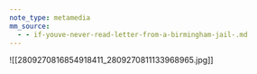 ```yaml
---
note_type: metamedia
mm_source:
  - - if-youve-never-read-letter-from-a-birmingham-jail-.md
---
```


![[2809270816854918411_2809270811133968965.jpg]]



